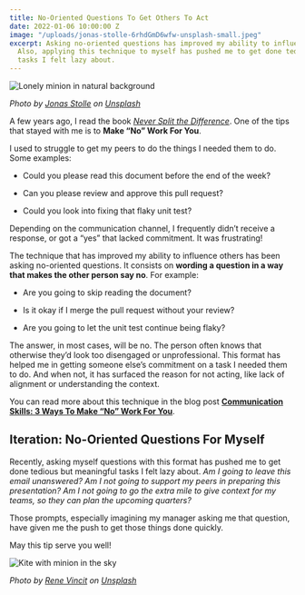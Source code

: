 ```yaml
---
title: No-Oriented Questions To Get Others To Act
date: 2022-01-06 10:00:00 Z
image: "/uploads/jonas-stolle-6rhdGmD6wfw-unsplash-small.jpeg"
excerpt: Asking no-oriented questions has improved my ability to influence others.
  Also, applying this technique to myself has pushed me to get done tedious but meaningful
  tasks I felt lazy about.
---
```


![Lonely minion in natural background](/uploads/jonas-stolle-6rhdGmD6wfw-unsplash-small.jpeg)

_Photo by [Jonas Stolle](https://unsplash.com/@jostolle?utm_source=unsplash&utm_medium=referral&utm_content=creditCopyText) on [Unsplash](https://unsplash.com/photos/6rhdGmD6wfw?utm_source=unsplash&utm_medium=referral&utm_content=creditCopyText)_

A few years ago, I read the book *[Never Split the Difference](https://info.blackswanltd.com/never-split-the-difference)*. One of the tips that stayed with me is to **Make “No” Work For You**.

I used to struggle to get my peers to do the things I needed them to do. Some examples:

* Could you please read this document before the end of the week?

* Can you please review and approve this pull request?

* Could you look into fixing that flaky unit test?

Depending on the communication channel, I frequently didn’t receive a response, or got a “yes” that lacked commitment. It was frustrating!

The technique that has improved my ability to influence others has been asking no-oriented questions. It consists on **wording a question in a way that makes the other person say no**. For example:

* Are you going to skip reading the document?

* Is it okay if I merge the pull request without your review?

* Are you going to let the unit test continue being flaky?

The answer, in most cases, will be no. The person often knows that otherwise they’d look too disengaged or unprofessional. This format has helped me in getting someone else’s commitment on a task I needed them to do. And when not, it has surfaced the reason for not acting, like lack of alignment or understanding the context.

You can read more about this technique in the blog post **[Communication Skills: 3 Ways To Make “No” Work For You](https://blog.blackswanltd.com/the-edge/3-ways-to-make-no-work-for-you)**.

## Iteration: No-Oriented Questions For Myself

Recently, asking myself questions with this format has pushed me to get done tedious but meaningful tasks I felt lazy about. *Am I going to leave this email unanswered? Am I not going to support my peers in preparing this presentation? Am I not going to go the extra mile to give context for my teams, so they can plan the upcoming quarters?*

Those prompts, especially imagining my manager asking me that question, have given me the push to get those things done quickly.

May this tip serve you well!

![Kite with minion in the sky](/uploads/rene-vincit-Z1gUzq1D59s-unsplash-medium.jpeg)

_Photo by [Rene Vincit](https://unsplash.com/@renevincit?utm_source=unsplash&utm_medium=referral&utm_content=creditCopyText) on [Unsplash](https://unsplash.com/photos/Z1gUzq1D59s?utm_source=unsplash&utm_medium=referral&utm_content=creditCopyText)_

